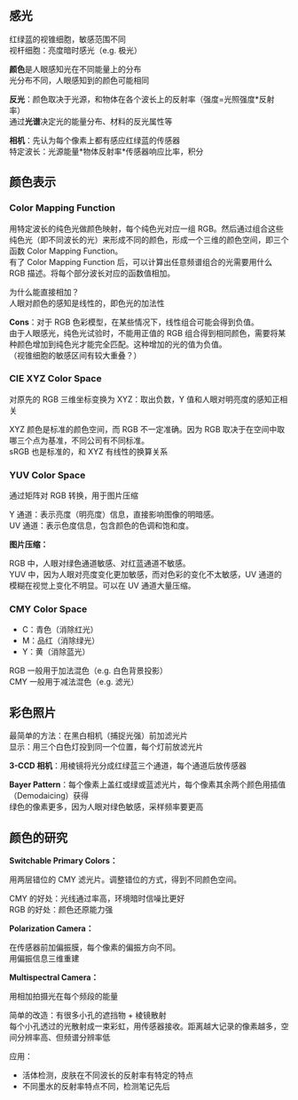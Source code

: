 ## 感光

红绿蓝的视锥细胞，敏感范围不同  
视杆细胞：亮度暗时感光（e.g. 极光）

**颜色**是人眼感知光在不同能量上的分布  
光分布不同，人眼感知到的颜色可能相同

**反光**：颜色取决于光源，和物体在各个波长上的反射率（强度=光照强度\*反射率）  
通过**光谱**决定光的能量分布、材料的反光属性等

**相机**：先认为每个像素上都有感应红绿蓝的传感器  
特定波长：光源能量\*物体反射率\*传感器响应比率，积分

## 颜色表示

### Color Mapping Function

用特定波长的纯色光做颜色映射，每个纯色光对应一组 RGB。然后通过组合这些纯色光（即不同波长的光）来形成不同的颜色，形成一个三维的颜色空间，即三个函数 Color Mapping Function。  
有了 Color Mapping Function 后，可以计算出任意频谱组合的光需要用什么 RGB 描述。将每个部分波长对应的函数值相加。

为什么能直接相加？  
人眼对颜色的感知是线性的，即色光的加法性

**Cons**：对于 RGB 色彩模型，在某些情况下，线性组合可能会得到负值。  
由于人眼感光，纯色光试验时，不能用正值的 RGB 组合得到相同颜色，需要将某种颜色增加到纯色光才能完全匹配。这种增加的光的值为负值。  
（视锥细胞的敏感区间有较大重叠？）

### CIE XYZ Color Space

对原先的 RGB 三维坐标变换为 XYZ：取出负数，Y 值和人眼对明亮度的感知正相关

XYZ 颜色是标准的颜色空间，而 RGB 不一定准确。因为 RGB 取决于在空间中取哪三个点为基准，不同公司有不同标准。  
sRGB 也是标准的，和 XYZ 有线性的换算关系

### YUV Color Space

通过矩阵对 RGB 转换，用于图片压缩

Y 通道：表示亮度（明亮度）信息，直接影响图像的明暗感。  
UV 通道：表示色度信息，包含颜色的色调和饱和度。

**图片压缩：**

RGB 中，人眼对绿色通道敏感、对红蓝通道不敏感。  
YUV 中，因为人眼对亮度变化更加敏感，而对色彩的变化不太敏感，UV 通道的模糊在视觉上变化不明显。可以在 UV 通道大量压缩。

### CMY Color Space

- C：青色（消除红光）
- M：品红（消除绿光）
- Y：黄（消除蓝光）

RGB 一般用于加法混色（e.g. 白色背景投影）  
CMY 一般用于减法混色（e.g. 滤光）

## 彩色照片

最简单的方法：在黑白相机（捕捉光强）前加滤光片  
显示：用三个白色灯投到同一个位置，每个灯前放滤光片

**3-CCD 相机**：用棱镜将光分成红绿蓝三个通道，每个通道后放传感器

**Bayer Pattern**：每个像素上盖红或绿或蓝滤光片，每个像素其余两个颜色用插值（Demodaicing）获得  
绿色的像素更多，因为人眼对绿色敏感，采样频率要更高

## 颜色的研究

**Switchable Primary Colors：**

用两层错位的 CMY 滤光片。调整错位的方式，得到不同颜色空间。

CMY 的好处：光线通过率高，环境暗时信噪比更好  
RGB 的好处：颜色还原能力强

**Polarization Camera：**

在传感器前加偏振膜，每个像素的偏振方向不同。  
用偏振信息三维重建

**Multispectral Camera：**

用相加拍摄光在每个频段的能量

简单的改造：有很多小孔的遮挡物 + 棱镜散射  
每个小孔透过的光散射成一束彩虹，用传感器接收。距离越大记录的像素越多，空间分辨率高、但频谱分辨率低

应用：

- 活体检测，皮肤在不同波长的反射率有特定的特点  
- 不同墨水的反射率特点不同，检测笔记先后
